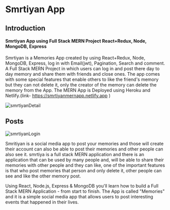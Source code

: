 # Smrtiyan App

## Introduction

#### Smrtiyan App using Full Stack MERN Project React+Redux, Node, MongoDB, Express
Smrtiyan is a Memories App created by using React+Redux, Node, MongoDB, Express, log in with Email(jwt), Pagination, Search and comment. A Full Stack MERN Project in which users can log in and post there day to day memory and share them with friends and close ones. The app comes with some special features that enable others to like the friend's memory but they can not delete it, only the creator of the memory can delete the memory from the App. The MERN App is Deployed using Heroku and Netlify.(link- https://smrtiyanmernapp.netlify.app )

![smrtiyanDetail](https://user-images.githubusercontent.com/91690267/190505036-05400505-95e2-4001-b202-28a393ed0307.jpg) 

## Posts

![smrtiyanLogin](https://user-images.githubusercontent.com/91690267/190506525-337ff6dc-8100-43ca-b4f6-2d7f34149f60.jpg)

Smritiyan is a social media app to post your memories and those will create their account can also be able to post their memories and other people can also see it. smrtiya is a full stack MERN application and there is an application that can be used by many people and, will be able to share their memories with other people and they can like, one of the important features is that who post memories that person and only delete it, other people can see and like the other memory post.

Using React, Node.js, Express & MongoDB you'll learn how to build a Full Stack MERN Application - from start to finish. The App is called "Memories" and it is a simple social media app that allows users to post interesting events that happened in their lives.
